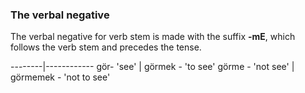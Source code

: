### The verbal negative 


The verbal negative for verb stem is made with the suffix **-mE**, which follows the verb stem and precedes the tense. 

--------|------------
gör- 'see' | görmek - 'to see'
görme - 'not see' | görmemek - 'not to see'
